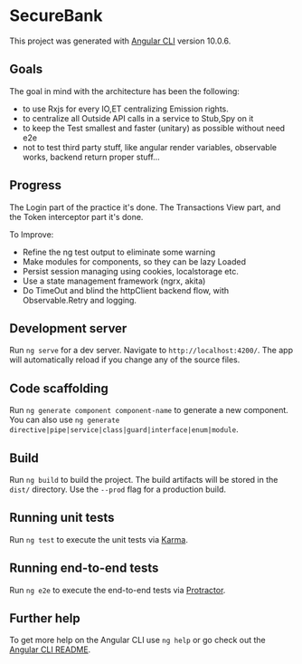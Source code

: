 # SecureBank

This project was generated with [Angular CLI](https://github.com/angular/angular-cli) version 10.0.6.

## Goals

The goal in mind with the architecture has been the following:
 * to use Rxjs for every IO,ET centralizing Emission rights.
 * to centralize all Outside API calls in a service to Stub,Spy on it
 * to keep the Test smallest and faster (unitary) as possible without need e2e
 * not to test third party stuff, like angular render variables, observable works, backend return proper stuff...
 
## Progress

The Login part of the practice it's done.
The Transactions View part, and the Token interceptor part it's done.

To Improve: 
* Refine the ng test output to eliminate some warning
* Make modules for components, so they can be lazy Loaded
* Persist session managing using cookies, localstorage etc.
* Use a state management framework (ngrx, akita)
* Do TimeOut and blind the httpClient backend flow, with Observable.Retry and logging.
## Development server

Run `ng serve` for a dev server. Navigate to `http://localhost:4200/`. The app will automatically reload if you change any of the source files.

## Code scaffolding

Run `ng generate component component-name` to generate a new component. You can also use `ng generate directive|pipe|service|class|guard|interface|enum|module`.

## Build

Run `ng build` to build the project. The build artifacts will be stored in the `dist/` directory. Use the `--prod` flag for a production build.

## Running unit tests

Run `ng test` to execute the unit tests via [Karma](https://karma-runner.github.io).

## Running end-to-end tests

Run `ng e2e` to execute the end-to-end tests via [Protractor](http://www.protractortest.org/).

## Further help

To get more help on the Angular CLI use `ng help` or go check out the [Angular CLI README](https://github.com/angular/angular-cli/blob/master/README.md).
